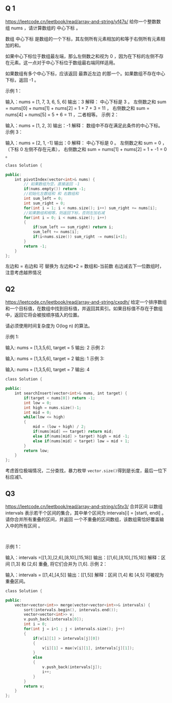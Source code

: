 ## Q 1

https://leetcode.cn/leetbook/read/array-and-string/yf47s/
给你一个整数数组 nums ，请计算数组的 中心下标 。

数组 中心下标 是数组的一个下标，其左侧所有元素相加的和等于右侧所有元素相加的和。

如果中心下标位于数组最左端，那么左侧数之和视为 0 ，因为在下标的左侧不存在元素。这一点对于中心下标位于数组最右端同样适用。

如果数组有多个中心下标，应该返回 最靠近左边 的那一个。如果数组不存在中心下标，返回 -1 。

示例 1：

输入：nums = [1, 7, 3, 6, 5, 6]
输出：3
解释：
中心下标是 3 。
左侧数之和 sum = nums[0] + nums[1] + nums[2] = 1 + 7 + 3 = 11 ，
右侧数之和 sum = nums[4] + nums[5] = 5 + 6 = 11 ，二者相等。
示例 2：

输入：nums = [1, 2, 3]
输出：-1
解释：
数组中不存在满足此条件的中心下标。
示例 3：

输入：nums = [2, 1, -1]
输出：0
解释：
中心下标是 0 。
左侧数之和 sum = 0 ，（下标 0 左侧不存在元素），
右侧数之和 sum = nums[1] + nums[2] = 1 + -1 = 0 。

```c++
class Solution {

public:
    int pivotIndex(vector<int>& nums) {
		// 如果数组为空，直接返回 -1
		if(nums.empty()) return -1;
		//初始化左数组和 和 右数组和
		int sum_left = 0;
		int sum_right = 0;
		for(int i = 1; i < nums.size(); i++) sum_right += nums[i];
		//如果数组和相等，则返回下标，否则左加右减
		for(int i = 0; i < nums.size(); i++)
		{
			if(sum_left == sum_right) return i;
			sum_left += nums[i];
			if(i<nums.size()) sum_right -= nums[i+1];
		}
		return -1;
    }
};
```

左边和 = 右边和 可 替换为 左边和\*2 = 数组和-当前数
右边减去下一位数组时，注意考虑越界情况

## Q2
https://leetcode.cn/leetbook/read/array-and-string/cxqdh/
给定一个排序数组和一个目标值，在数组中找到目标值，并返回其索引。如果目标值不存在于数组中，返回它将会被按顺序插入的位置。

请必须使用时间复杂度为 O(log n) 的算法。

示例 1:

输入: nums = [1,3,5,6], target = 5
输出: 2
示例 2:

输入: nums = [1,3,5,6], target = 2
输出: 1
示例 3:

输入: nums = [1,3,5,6], target = 7
输出: 4

```c++
class Solution {

public:
    int searchInsert(vector<int>& nums, int target) {
		if(target < nums[0]) return -1;
		int low = 0;
		int high = nums.size()-1;
		int mid = 0;
		while(low <= high)
		{
			mid = (low + high) / 2;
			if(nums[mid] == target) return mid;
			else if(nums[mid] > target) high = mid -1;
			else if(nums[mid] < target) low = mid + 1;
		}
		return low;
    }
};
```
考虑首位极端情况，二分查找，暴力枚举
`vector.size()`得到是长度，最后一位下标应减1、

## Q3
https://leetcode.cn/leetbook/read/array-and-string/c5tv3/
合并区间
以数组 intervals 表示若干个区间的集合，其中单个区间为 intervals[i] = [starti, endi] 。请你合并所有重叠的区间，并返回 一个不重叠的区间数组，该数组需恰好覆盖输入中的所有区间 。

 

示例 1：

输入：intervals =\[[1,3],[2,6],[8,10],[15,18]]
输出：\[[1,6],[8,10],[15,18]]
解释：区间 [1,3] 和 [2,6] 重叠, 将它们合并为 [1,6].
示例 2：

输入：intervals = \[[1,4],[4,5]]
输出：\[[1,5]]
解释：区间 [1,4] 和 [4,5] 可被视为重叠区间。

```c++
class Solution {

public:
    vector<vector<int>> merge(vector<vector<int>>& intervals) {
		sort(intervals.begin(), intervals.end());
		vector<vector<int>> v;
		v.push_back(intervals[0]);
		int i = 0;
		for(int j = i+1 ; j < intervals.size(); j++)
		{
			if(v[i][1] > intervals[j][0])
			{
				v[i][1] = max(v[i][1], intervals[j][1]);
			}
			else
			{
				v.push_back(intervals[j]);
				i++;
			}
		}
		return v;
    }
};
```